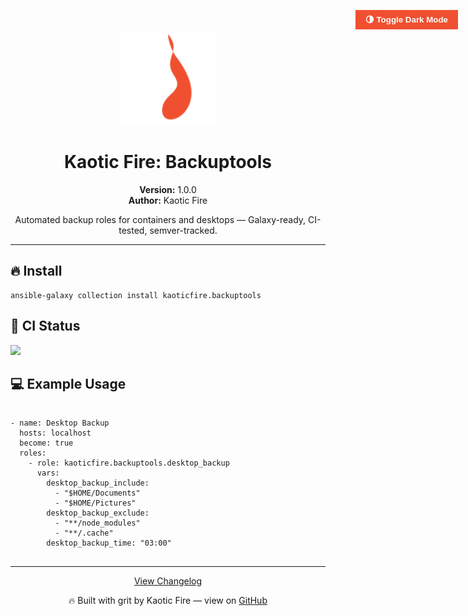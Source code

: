 <!DOCTYPE html>
<html>
<head>
  <meta charset="UTF-8">
  <title>Kaotic Fire Backuptools</title>
  <link rel="icon" href="assets/favicon.ico" type="image/x-icon">
  <link href="https://cdn.jsdelivr.net/npm/prismjs/themes/prism-okaidia.min.css" rel="stylesheet" />
  <script src="https://cdn.jsdelivr.net/npm/prismjs/prism.js"></script>
  <style>
    body.dark-mode {
        background-color: #121212;
        color: #e0e0e0;
    }
    .toggle-btn {
        position: fixed;
        top: 1rem;
        right: 1rem;
        background: #f05030;
        color: white;
        border: none;
        padding: 0.5rem 1rem;
        cursor: pointer;
        font-weight: bold;
    }
    </style>
    <script>
    function toggleDarkMode() {
        document.body.classList.toggle('dark-mode');
        localStorage.setItem('darkMode', document.body.classList.contains('dark-mode'));
    }
    window.onload = function() {
        if (localStorage.getItem('darkMode') === 'true') {
        document.body.classList.add('dark-mode');
        }
    };
    </script>
</head>
<body>
    <button class="toggle-btn" onclick="toggleDarkMode()">🌗 Toggle Dark Mode</button>
  <div style="text-align: center;">
    <img src="assets/logo.svg" alt="Kaotic Fire Logo" width="150">
    <h1>Kaotic Fire: Backuptools</h1>
    <p><strong>Version:</strong> 1.0.0<br><strong>Author:</strong> Kaotic Fire</p>
    <p>Automated backup roles for containers and desktops — Galaxy-ready, CI-tested, semver-tracked.</p>
  </div>

  <hr>

  <h2>🔥 Install</h2>
  <pre><code class="language-shell">ansible-galaxy collection install kaoticfire.backuptools</code></pre>

  <h2>🧪 CI Status</h2>
  <p>
    <img src="https://github.com/kaoticfire/ansible-collection-backuptools/actions/workflows/test.yml/badge.svg">
  </p>

  <h2>💻 Example Usage</h2>
  <pre><code class="language-yaml">
- name: Desktop Backup
  hosts: localhost
  become: true
  roles:
    - role: kaoticfire.backuptools.desktop_backup
      vars:
        desktop_backup_include:
          - "$HOME/Documents"
          - "$HOME/Pictures"
        desktop_backup_exclude:
          - "**/node_modules"
          - "**/.cache"
        desktop_backup_time: "03:00"
  </code></pre>

  <hr>
    <p style="text-align: center;">
      <a href="changelog.md">View Changelog</a>
    </p>
  <p style="text-align: center;">
    🔥 Built with grit by Kaotic Fire — view on <a href="https://github.com/kaoticfire/ansible-collection-backuptools">GitHub</a>
  </p>
</body>
</html>
